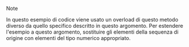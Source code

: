 > [!NOTE]
>  In questo esempio di codice viene usato un overload di questo metodo diverso da quello specifico descritto in questo argomento. Per estendere l'esempio a questo argomento, sostituire gli elementi della sequenza di origine con elementi del tipo numerico appropriato.